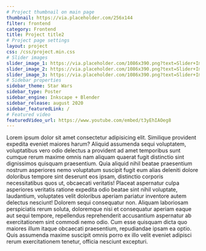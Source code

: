 ```yaml
---
# Project thumbnail on main page
thumbnail: https://via.placeholder.com/256x144
filter: frontend
category: Frontend
title: Project title2
# Project page settings
layout: project
css: /css/project.min.css
# Slider images
slider_image_1: https://via.placeholder.com/1086x390.png?text=Slider+Image+1
slider_image_2: https://via.placeholder.com/1086x390.png?text=Slider+Image+2
slider_image_3: https://via.placeholder.com/1086x390.png?text=Slider+Image+3
# Sidebar properties
sidebar_theme: Star Wars
sidebar_type: Poster
sidebar_engine: Inkscape + Blender
sidebar_release: august 2020
sidebar_featuredLink: /
# Featured video
featuredVideo_url: https://www.youtube.com/embed/t3yEhIAOeg8
---
```

Lorem ipsum dolor sit amet consectetur adipisicing elit. Similique provident expedita eveniet maiores harum? Aliquid assumenda sequi voluptatem, voluptatibus vero odio delectus a provident ad amet temporibus sunt cumque rerum maxime omnis nam aliquam quaerat fugit distinctio sint dignissimos quisquam praesentium. Quia aliquid nihil beatae praesentium nostrum asperiores nemo voluptatum suscipit fugit eum alias deleniti dolore doloribus tempore sint deserunt eos ipsam, distinctio corporis necessitatibus quos ut, obcaecati veritatis! Placeat aspernatur culpa asperiores veritatis ratione expedita odio beatae sint nihil voluptate, laudantium, voluptates velit doloribus aperiam pariatur inventore autem delectus nesciunt! Dolorem sequi consequatur non. Aliquam laboriosam perspiciatis rerum soluta, doloremque nisi et consequatur aperiam eaque aut sequi tempore, repellendus reprehenderit accusantium aspernatur ab exercitationem sint commodi nemo odio. Cum esse quisquam dicta quo maiores illum itaque obcaecati praesentium, repudiandae ipsam ea optio. Quis assumenda maxime suscipit omnis porro ex illo velit eveniet adipisci rerum exercitationem tenetur, officia nesciunt excepturi.